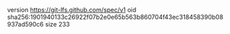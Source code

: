 version https://git-lfs.github.com/spec/v1
oid sha256:1901940133c26922f07b2e0e65b563b860704f43ec318458390b08937ad590c6
size 233
